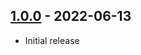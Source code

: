 ## [1.0.0] - 2022-06-13

* Initial release

[1.0.0]: https://github.com/HornMichaelS/msh_checkbox/releases/tag/1.0.0
